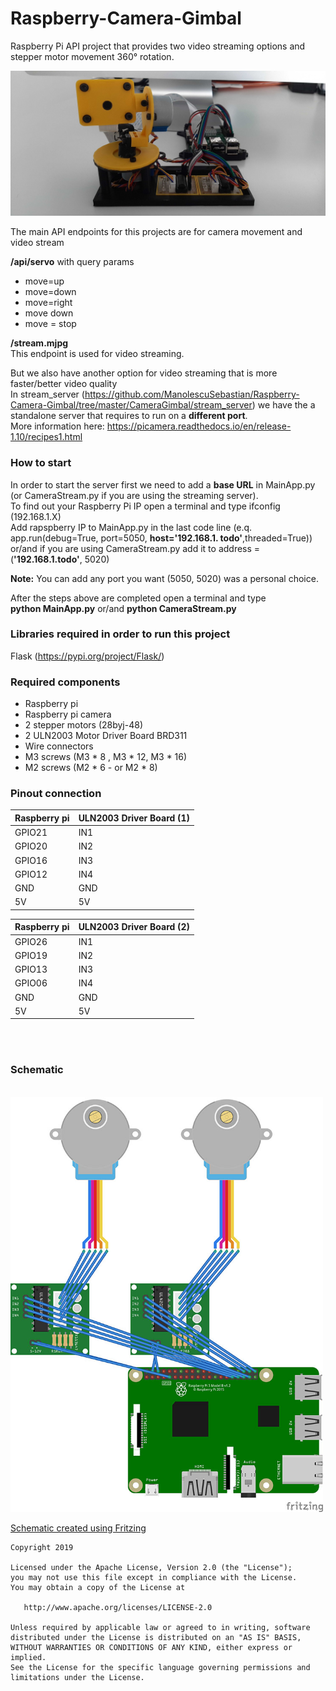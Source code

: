 # Raspberry-Camera-Gimbal

Raspberry Pi API project that provides two video streaming options and stepper motor movement 360° rotation.


![alt text](https://github.com/ManolescuSebastian/Raspberry-Camera-Gimbal/blob/master/images/20190930_135807.jpg)

The main API endpoints for this projects are for camera movement and video stream </br>

**/api/servo** with query params </br>

- move=up
- move=down
- move=right
- move down
- move = stop

**/stream.mjpg**  </br>
This endpoint is used for video streaming.

But we also have another option for video streaming that is more faster/better video quality </br>
In stream_server (https://github.com/ManolescuSebastian/Raspberry-Camera-Gimbal/tree/master/CameraGimbal/stream_server) we have the a standalone server that requires to run on a **different port**. </br>
More information here: https://picamera.readthedocs.io/en/release-1.10/recipes1.html

### How to start
In order to start the server first we need to add a **base URL** in MainApp.py (or CameraStream.py if you are using the streaming server). <br>
To find out your Raspberry Pi IP open a terminal and type ifconfig (192.168.1.X)<br>
Add rapspberry IP to MainApp.py in the last code line (e.q. app.run(debug=True, port=5050, **host='192.168.1. todo'**,threaded=True)) or/and if you are using CameraStream.py add it to  address = (**'192.168.1.todo'**, 5020) <br>

**Note:** You can add any port you want (5050, 5020) was a personal choice.<br>

After the steps above are completed open a terminal and type<br>
**python MainApp.py** or/and **python CameraStream.py** <br>

### Libraries required in order to run this project
Flask (https://pypi.org/project/Flask/)

### Required components

- Raspberry pi
- Raspberry pi camera
- 2 stepper motors (28byj-48)
- 2 ULN2003 Motor Driver Board BRD311
- Wire connectors
- M3 screws (M3 * 8 , M3 * 12, M3 * 16)
- M2 screws (M2 * 6 - or M2 * 8)

### Pinout connection
Raspberry pi | ULN2003 Driver Board (1)
------------ | -------------
GPIO21 | IN1
GPIO20 | IN2
GPIO16 | IN3
GPIO12 | IN4
GND | GND
5V | 5V

Raspberry pi | ULN2003 Driver Board (2)
------------ | -------------
GPIO26 | IN1
GPIO19 | IN2
GPIO13 | IN3
GPIO06 | IN4
GND | GND
5V | 5V

</br></br>

### Schematic
</br>
<img src="https://github.com/ManolescuSebastian/Raspberry-Camera-Gimbal/blob/master/images/camera_gimbal_schematic_bb_50.jpg" width="500">
</br>

[Schematic created using Fritzing](http://fritzing.org/home/ "http://fritzing.org")

    Copyright 2019

    Licensed under the Apache License, Version 2.0 (the "License");
    you may not use this file except in compliance with the License.
    You may obtain a copy of the License at

       http://www.apache.org/licenses/LICENSE-2.0

    Unless required by applicable law or agreed to in writing, software
    distributed under the License is distributed on an "AS IS" BASIS,
    WITHOUT WARRANTIES OR CONDITIONS OF ANY KIND, either express or implied.
    See the License for the specific language governing permissions and
    limitations under the License.


